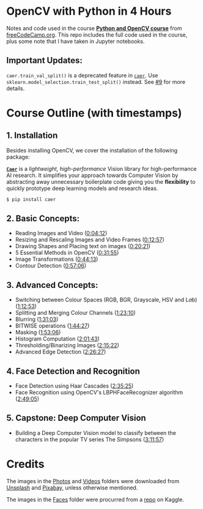 # OpenCV with Python in 4 Hours
Notes and code used in the course [**Python and OpenCV course**](https://youtu.be/oXlwWbU8l2o) from [freeCodeCamp.org](http://freecodecamp.org).
This repo includes the full code used in the course, plus some note that I have taken in Jupyter notebooks.

## Important Updates:
`caer.train_val_split()` is a deprecated feature in [`caer`](https://github.com/jasmcaus/caer/). Use `sklearn.model_selection.train_test_split()` instead. See [#9](https://github.com/jasmcaus/opencv-course/issues/9) for more details.


# Course Outline (with timestamps)
## 1. Installation
Besides installing OpenCV, we cover the installation of the following package:

[**`Caer`**](https://github.com/jasmcaus/caer/) is a *lightweight, high-performance* Vision library for high-performance AI research. It simplifies your approach towards Computer Vision by abstracting away unnecessary boilerplate code giving you the **flexibility** to quickly prototype deep learning models and research ideas. 
```bash
$ pip install caer
```


## 2. Basic Concepts:
- Reading Images and Video ([0:04:12](https://www.youtube.com/watch?v=x3c8w2ruhjs&t=252s))
- Resizing and Rescaling Images and Video Frames ([0:12:57](https://www.youtube.com/watch?v=x3c8w2ruhjs&t=777s))
- Drawing Shapes and Placing text on images ([0:20:21](https://www.youtube.com/watch?v=x3c8w2ruhjs&t=1221s))
- 5 Essential Methods in OpenCV ([0:31:55](https://www.youtube.com/watch?v=x3c8w2ruhjs&t=1915s))
- Image Transformations ([0:44:13](https://www.youtube.com/watch?v=x3c8w2ruhjs&t=2653s))
- Contour Detection ([0:57:06](https://www.youtube.com/watch?v=x3c8w2ruhjs&t=3426s))
    
## 3. Advanced Concepts:
- Switching between Colour Spaces (RGB, BGR, Grayscale, HSV and L*a*b) ([1:12:53](https://www.youtube.com/watch?v=x3c8w2ruhjs&t=4373s))
- Splitting and Merging Colour Channels ([1:23:10](https://www.youtube.com/watch?v=x3c8w2ruhjs&t=4990s))
- Blurring ([1:31:03](https://www.youtube.com/watch?v=x3c8w2ruhjs&t=5463s))
- BITWISE operations ([1:44:27](https://www.youtube.com/watch?v=x3c8w2ruhjs&t=6267s))
- Masking ([1:53:06](https://www.youtube.com/watch?v=x3c8w2ruhjs&t=6786s))
- Histogram Computation ([2:01:43](https://www.youtube.com/watch?v=x3c8w2ruhjs&t=7303s))
- Thresholding/Binarizing Images ([2:15:22](https://www.youtube.com/watch?v=x3c8w2ruhjs&t=8122s))
- Advanced Edge Detection ([2:26:27](https://www.youtube.com/watch?v=x3c8w2ruhjs&t=8787s))
    
## 4. Face Detection and Recognition
- Face Detection using Haar Cascades ([2:35:25](https://www.youtube.com/watch?v=x3c8w2ruhjs&t=9325s))
- Face Recognition using OpenCV's LBPHFaceRecognizer algorithm ([2:49:05](https://www.youtube.com/watch?v=x3c8w2ruhjs&t=10145s))
    
## 5. Capstone: Deep Computer Vision
- Building a Deep Computer Vision model to classify between the characters in the popular TV series The Simpsons ([3:11:57](https://www.youtube.com/watch?v=x3c8w2ruhjs&t=11517s))

# Credits
The images in the [Photos](https://github.com/jasmcaus/opencv-course/tree/master/Resources/Photos) and [Videos](https://github.com/jasmcaus/opencv-course/tree/master/Resources/Videos) folders were downloaded from [Unsplash](http://unsplash.com) and [Pixabay](http://pixabay.com), unless otherwise mentioned.


The images in the [Faces](https://github.com/jasmcaus/opencv-course/tree/master/Resources/Faces) folder were procurred from a [repo](https://www.kaggle.com/dansbecker/5-celebrity-faces-dataset) on Kaggle.
